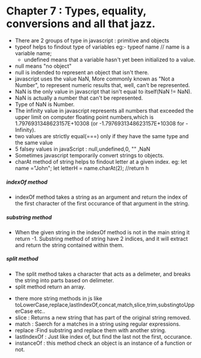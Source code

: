 # Chapter 7 : Types, equality, conversions and all that jazz.

- There are 2 groups of type in javascript : primitive and objects
- typeof helps to findout type of variables
  eg:- typeof name // name is a variable name;
  - undefined means that a variable hasn't yet been initialized to a value.
- null means "no object"
- null is indended to represent an object that isn't there.
- javascript uses the value NaN, More commonly known as "Not a Number", to represent numeric results that, well, can't be represented.
- NaN is the only value in javascript that isn't equal to itself(NaN != NaN).
- NaN is actually a number that can't be represented.
- Type of NaN is Number.
- The infinity value in javascript represents all numbers that exceeded the upper limit on computer floating point numbers,which is 1.7976931348623157E+10308 (or -1.7976931348623157E+10308
  for -Infinity).
- two values are strictly equal(===) only if they have the same type and the same value
- 5 falsey values in javaScript : null,undefined,0, "" ,NaN
- Sometimes javascript temporarily convert strings to objects.
- charAt method of string helps to findout letter at a given index.
  eg: let name ="John";
  let letterH = name.charAt(2); //return h

##### indexOf method

- indexOf method takes a string as an argument and return the index of the first character of the first occurance of that argument in the string.

##### substring method

- When the given string in the indexOf method is not in the main string it return -1.
  Substring method of string have 2 indices, and it will extract and return the string contained within them.

##### split method

- The split method takes a character that acts as a delimeter, and breaks the string into parts based on delimeter.
- split method return an array.

* there more string methods in js like toLowerCase,replace,lastIndexOf,concat,match,slice,trim,substingtoUpperCase etc..
* slice : Returns a new string that has part of the original string removed.
* match : Saerch for a matches in a string using regular expressions.
* replace :Find substring and replace them with another string.
* lastIndexOf : Just like index of, but find the last not the first, occurance.
* instanceOf : this method check an object is an instance of a function or not.
